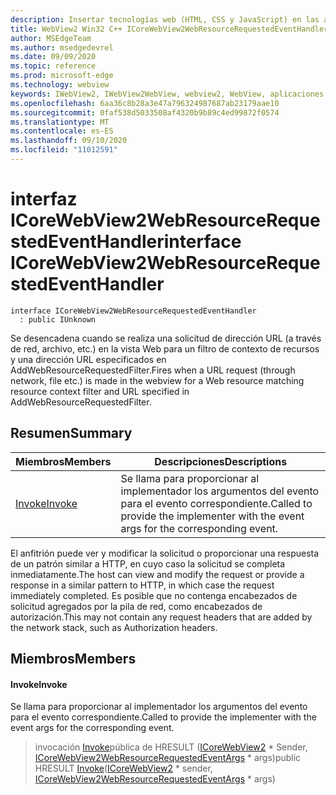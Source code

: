 ```yaml
---
description: Insertar tecnologías web (HTML, CSS y JavaScript) en las aplicaciones nativas con el control Microsoft Edge WebView2
title: WebView2 Win32 C++ ICoreWebView2WebResourceRequestedEventHandler
author: MSEdgeTeam
ms.author: msedgedevrel
ms.date: 09/09/2020
ms.topic: reference
ms.prod: microsoft-edge
ms.technology: webview
keywords: IWebView2, IWebView2WebView, webview2, WebView, aplicaciones Win32, Win32, Edge, ICoreWebView2, ICoreWebView2Controller, control de explorador, HTML Edge, ICoreWebView2WebResourceRequestedEventHandler
ms.openlocfilehash: 6aa36c8b28a3e47a796324987687ab23179aae10
ms.sourcegitcommit: 0faf538d5033508af4320b9b89c4ed99872f0574
ms.translationtype: MT
ms.contentlocale: es-ES
ms.lasthandoff: 09/10/2020
ms.locfileid: "11012591"
---
```

# <span data-ttu-id="599c1-104">interfaz ICoreWebView2WebResourceRequestedEventHandler</span><span class="sxs-lookup"><span data-stu-id="599c1-104">interface ICoreWebView2WebResourceRequestedEventHandler</span></span> 

```
interface ICoreWebView2WebResourceRequestedEventHandler
  : public IUnknown
```

<span data-ttu-id="599c1-105">Se desencadena cuando se realiza una solicitud de dirección URL (a través de red, archivo, etc.) en la vista Web para un filtro de contexto de recursos y una dirección URL especificados en AddWebResourceRequestedFilter.</span><span class="sxs-lookup"><span data-stu-id="599c1-105">Fires when a URL request (through network, file etc.) is made in the webview for a Web resource matching resource context filter and URL specified in AddWebResourceRequestedFilter.</span></span>

## <span data-ttu-id="599c1-106">Resumen</span><span class="sxs-lookup"><span data-stu-id="599c1-106">Summary</span></span>

 <span data-ttu-id="599c1-107">Miembros</span><span class="sxs-lookup"><span data-stu-id="599c1-107">Members</span></span>                        | <span data-ttu-id="599c1-108">Descripciones</span><span class="sxs-lookup"><span data-stu-id="599c1-108">Descriptions</span></span>
--------------------------------|---------------------------------------------
[<span data-ttu-id="599c1-109">Invoke</span><span class="sxs-lookup"><span data-stu-id="599c1-109">Invoke</span></span>](#invoke) | <span data-ttu-id="599c1-110">Se llama para proporcionar al implementador los argumentos del evento para el evento correspondiente.</span><span class="sxs-lookup"><span data-stu-id="599c1-110">Called to provide the implementer with the event args for the corresponding event.</span></span>

<span data-ttu-id="599c1-111">El anfitrión puede ver y modificar la solicitud o proporcionar una respuesta de un patrón similar a HTTP, en cuyo caso la solicitud se completa inmediatamente.</span><span class="sxs-lookup"><span data-stu-id="599c1-111">The host can view and modify the request or provide a response in a similar pattern to HTTP, in which case the request immediately completed.</span></span> <span data-ttu-id="599c1-112">Es posible que no contenga encabezados de solicitud agregados por la pila de red, como encabezados de autorización.</span><span class="sxs-lookup"><span data-stu-id="599c1-112">This may not contain any request headers that are added by the network stack, such as Authorization headers.</span></span>

## <span data-ttu-id="599c1-113">Miembros</span><span class="sxs-lookup"><span data-stu-id="599c1-113">Members</span></span>

#### <span data-ttu-id="599c1-114">Invoke</span><span class="sxs-lookup"><span data-stu-id="599c1-114">Invoke</span></span> 

<span data-ttu-id="599c1-115">Se llama para proporcionar al implementador los argumentos del evento para el evento correspondiente.</span><span class="sxs-lookup"><span data-stu-id="599c1-115">Called to provide the implementer with the event args for the corresponding event.</span></span>

> <span data-ttu-id="599c1-116">invocación [Invoke](#invoke)pública de HRESULT ([ICoreWebView2](icorewebview2.md) \* Sender, [ICoreWebView2WebResourceRequestedEventArgs](icorewebview2webresourcerequestedeventargs.md) \* args)</span><span class="sxs-lookup"><span data-stu-id="599c1-116">public HRESULT [Invoke](#invoke)([ICoreWebView2](icorewebview2.md) \* sender, [ICoreWebView2WebResourceRequestedEventArgs](icorewebview2webresourcerequestedeventargs.md) \* args)</span></span>

